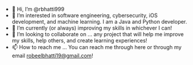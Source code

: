 - 👋 Hi, I’m @rbhatti999
- 👀 I’m interested in software engineering, cybersecurity, iOS development, and machine learning. I am a Java and Python developer. 
- 🌱 I’m currently (or always) improving my skills in whichever I can!
- 💞️ I’m looking to collaborate on ... any project that will help me improve my skills, help others, and create learning experiences!
- 📫 How to reach me ... You can reach me through here or through my email robeelbhatti19@gmail.com!

<!---
rbhatti999/rbhatti999 is a ✨ special ✨ repository because its `README.md` (this file) appears on your GitHub profile.
You can click the Preview link to take a look at your changes.
--->
